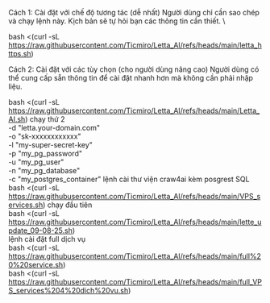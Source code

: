 Cách 1: Cài đặt với chế độ tương tác (dễ nhất)
Người dùng chỉ cần sao chép và chạy lệnh này. Kịch bản sẽ tự hỏi bạn các thông tin cần thiết. \

bash <(curl -sL https://raw.githubusercontent.com/Ticmiro/Letta_AI/refs/heads/main/letta_https.sh)

Cách 2: Cài đặt với các tùy chọn (cho người dùng nâng cao)
Người dùng có thể cung cấp sẵn thông tin để cài đặt nhanh hơn mà không cần phải nhập liệu.

bash <(curl -sL https://raw.githubusercontent.com/Ticmiro/Letta_AI/refs/heads/main/Letta_AI.sh) chạy thứ 2\
-d "letta.your-domain.com" \
-o "sk-xxxxxxxxxxxx" \
-l "my-super-secret-key" \
-p "my_pg_password" \
-u "my_pg_user" \
-n "my_pg_database" \
-c "my_postgres_container"
lệnh cài thư viện craw4ai kèm posgrest SQL \
bash <(curl -sL https://raw.githubusercontent.com/Ticmiro/Letta_AI/refs/heads/main/VPS_services.sh)  chạy đầu tiên \
bash <(curl -sL https://raw.githubusercontent.com/Ticmiro/Letta_AI/refs/heads/main/lette_update_09-08-25.sh) \
lệnh cài đặt full dịch vụ \
bash <(curl -sL https://raw.githubusercontent.com/Ticmiro/Letta_AI/refs/heads/main/full%20%20service.sh) \
bash <(curl -sL https://raw.githubusercontent.com/Ticmiro/Letta_AI/refs/heads/main/full_VPS_services%204%20dich%20vu.sh)
